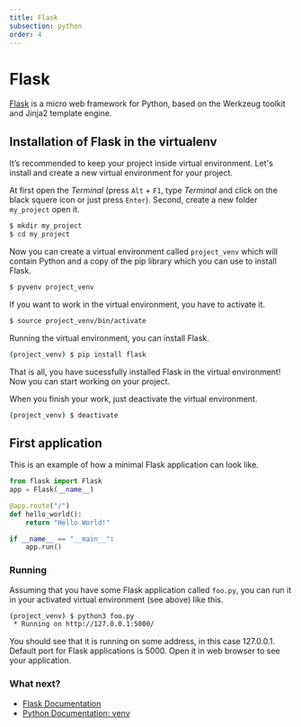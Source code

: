 ```yaml
---
title: Flask
subsection: python
order: 4
---
```


# Flask

[Flask](http://flask.pocoo.org/) is a micro web framework for Python, based on the Werkzeug toolkit and Jinja2 template engine.

## Installation of Flask in the virtualenv

It’s recommended to keep your project inside virtual environment. Let's install and create a new virtual environment for your project.

At first open the _Terminal_ (press `Alt` + `F1`, type _Terminal_ and click on the black squere icon or just press `Enter`). Second, create a new folder `my_project` open it.

```bash
$ mkdir my_project
$ cd my_project
```

Now you can create a virtual environment called `project_venv` which will contain Python and a copy of the pip library which you can use to install Flask.

```bash
$ pyvenv project_venv
```

If you want to work in the virtual environment, you have to activate it.

```bash
$ source project_venv/bin/activate
```

Running the virtual environment, you can install Flask.

```bash
(project_venv) $ pip install flask
```
That is all, you have sucessfully installed Flask in the virtual environment! Now you can start working on your project.

When you finish your work, just deactivate the virtual environment.

```bash
(project_venv) $ deactivate
```

## First application

This is an example of how a minimal Flask application can look like.

```python
from flask import Flask
app = Flask(__name__)

@app.route("/")
def hello_world():
    return "Hello World!"

if __name__ == "__main__":
    app.run()
```

### Running

Assuming that you have some Flask application called `foo.py`, you can run it in your activated virtual environment (see above) like this.

```bash
(project_venv) $ python3 foo.py
 * Running on http://127.0.0.1:5000/
```

You should see that it is running on some address, in this case 127.0.0.1. Default port for Flask applications is 5000. Open it in web browser to see your application.

### What next?

 * [Flask Documentation](http://flask.pocoo.org/docs/)
 * [Python Documentation: venv](https://docs.python.org/3/library/venv.html#module-venv)
